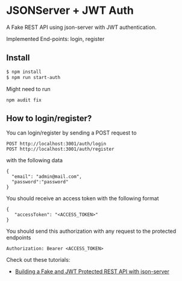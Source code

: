 # JSONServer + JWT Auth

A Fake REST API using json-server with JWT authentication. 

Implemented End-points: login, register

## Install

```bash
$ npm install
$ npm run start-auth
```

Might need to run
```
npm audit fix
```

## How to login/register?

You can login/register by sending a POST request to

```
POST http://localhost:3001/auth/login
POST http://localhost:3001/auth/register
```
with the following data 

```
{
  "email": "admin@mail.com",
  "password":"password"
}
```

You should receive an access token with the following format 

```
{
   "accessToken": "<ACCESS_TOKEN>"
}
```


You should send this authorization with any request to the protected endpoints

```
Authorization: Bearer <ACCESS_TOKEN>
```

Check out these tutorials:

- [Building a Fake and JWT Protected REST API with json-server](https://www.techiediaries.com/fake-api-jwt-json-server)
